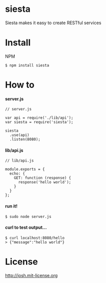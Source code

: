# siesta

Siesta makes it easy to create RESTful services

# Install

NPM

    $ npm install siesta

# How to

#### server.js

    // server.js

    var api = require('./lib/api');
    var siesta = require('siesta');

    siesta
      .use(api)
      .listen(8080);

#### lib/api.js

    // lib/api.js

    module.exports = {
      echo: {
        GET: function (response) {
          response('hello world');
        }
      }
    };

#### run it!

    $ sudo node server.js

#### curl to test output...

    $ curl localhost:8080/hello
    > {"message":"hello world"}

# License

http://josh.mit-license.org
